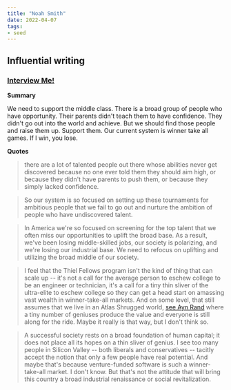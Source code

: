 ```yaml
---
title: "Noah Smith"
date: 2022-04-07
tags:
- seed
---
```


## Influential writing
### [Interview Me!](https://noahpinion.substack.com/p/interview-me?s=r)

**Summary**

We need to support the middle class. There is a broad group of people who have opportunity. Their parents didn't teach them to have confidence. They didn't go out into the world and achieve. But we should find those people and raise them up. Support them. Our current system is winner take all games. If I win, you lose. 

**Quotes**

> there are a lot of talented people out there whose abilities never get discovered because no one ever told them they should aim high, or because they didn't have parents to push them, or because they simply lacked confidence.

>So our system is so focused on setting up these tournaments for ambitious people that we fail to go out and nurture the ambition of people who have undiscovered talent.

>In America we're so focused on screening for the top talent that we often miss our opportunities to uplift the broad base. As a result, we've been losing middle-skilled jobs, our society is polarizing, and we're losing our industrial base.
>We need to refocus on uplifting and utilizing the broad middle of our society.

>I feel that the Thiel Fellows program isn't the kind of thing that can scale up -- it's not a call for the average person to eschew college to be an engineer or technician, it's a call for a tiny thin sliver of the ultra-elite to eschew college so they can get a head start on amassing vast wealth in winner-take-all markets. And on some level, that still assumes that we live in an Atlas Shrugged world, [see Ayn Rand](/notes/Reading%20list) where a tiny number of geniuses produce the value and everyone is still along for the ride. Maybe it really is that way, but I don't think so.

>A successful society rests on a broad foundation of human capital; it does not place all its hopes on a thin sliver of genius. I see too many people in Silicon Valley -- both liberals and conservatives -- tacitly accept the notion that only a few people have real potential. And maybe that's because venture-funded software is such a winner-take-all market. I don't know. But that's not the attitude that will bring this country a broad industrial renaissance or social revitalization.

